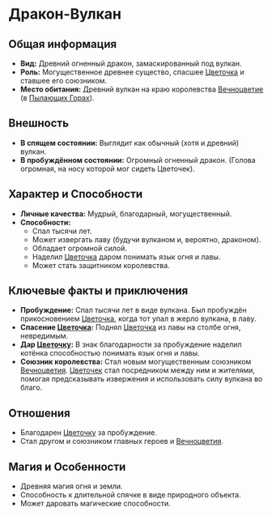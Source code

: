 # Дракон-Вулкан

## Общая информация
- **Вид:** Древний огненный дракон, замаскированный под вулкан.
- **Роль:** Могущественное древнее существо, спасшее [Цветочка](characters/main_heroes/cvetochek.md) и ставшее его союзником.
- **Место обитания:** Древний вулкан на краю королевства [Вечноцветие](places/vechnotsvetie_korolevstvo.md) (в [Пылающих Горах](places/pylayushie_gory_vulkany.md)).

## Внешность
- **В спящем состоянии:** Выглядит как обычный (хотя и древний) вулкан.
- **В пробуждённом состоянии:** Огромный огненный дракон. (Голова огромная, на носу которой мог сидеть Цветочек).

## Характер и Способности
- **Личные качества:** Мудрый, благодарный, могущественный.
- **Способности:**
    - Спал тысячи лет.
    - Может извергать лаву (будучи вулканом и, вероятно, драконом).
    - Обладает огромной силой.
    - Наделил [Цветочка](characters/main_heroes/cvetochek.md) даром понимать язык огня и лавы.
    - Может стать защитником королевства.

## Ключевые факты и приключения
- **Пробуждение:** Спал тысячи лет в виде вулкана. Был пробуждён прикосновением [Цветочка](characters/main_heroes/cvetochek.md), когда тот упал в жерло вулкана, в лаву.
- **Спасение [Цветочка](characters/main_heroes/cvetochek.md):** Поднял [Цветочка](characters/main_heroes/cvetochek.md) из лавы на столбе огня, невредимым.
- **Дар [Цветочку](characters/main_heroes/cvetochek.md):** В знак благодарности за пробуждение наделил котёнка способностью понимать язык огня и лавы.
- **Союзник королевства:** Стал новым могущественным союзником [Вечноцветия](places/vechnotsvetie_korolevstvo.md). [Цветочек](characters/main_heroes/cvetochek.md) стал посредником между ним и жителями, помогая предсказывать извержения и использовать силу вулкана во благо.

## Отношения
- Благодарен [Цветочку](characters/main_heroes/cvetochek.md) за пробуждение.
- Стал другом и союзником главных героев и [Вечноцветия](places/vechnotsvetie_korolevstvo.md).

## Магия и Особенности
- Древняя магия огня и земли.
- Способность к длительной спячке в виде природного объекта.
- Может даровать магические способности.